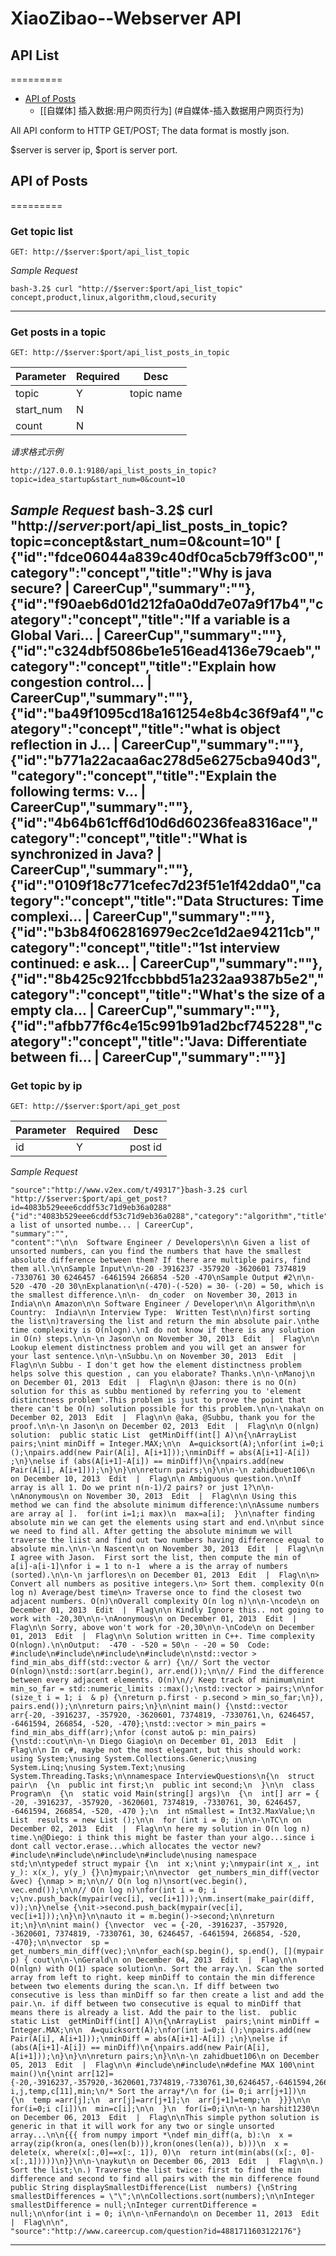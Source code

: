 XiaoZibao--Webserver API
=========

## API List
=========

- [API of Posts](#api明细----自媒体行业)
  - [[自媒体] 插入数据:用户网页行为] (#自媒体-插入数据用户网页行为)

All API conform to HTTP GET/POST; The data format is mostly json.

$server is server ip, $port is server port.

## API of Posts
=========
### Get topic list
`GET: http://$server:$port/api_list_topic`

_Sample Request_

    bash-3.2$ curl "http://$server:$port/api_list_topic"
    concept,product,linux,algorithm,cloud,security
    
---


### Get posts in a topic
`GET: http://$server:$port/api_list_posts_in_topic`

| Parameter   |Required | Desc|
:-----------|------|------------------------------------------------------------------------------|
| topic  |Y  | topic name |
| start_num  |N  |  |
| count  |N  |  |

_请求格式示例_

    http://127.0.0.1:9180/api_list_posts_in_topic?topic=idea_startup&start_num=0&count=10


_Sample Request_
    bash-3.2$ curl "http://$server:$port/api_list_posts_in_topic?topic=concept&start_num=0&count=10"
    [
    {"id":"fdce06044a839c40df0ca5cb79ff3c00","category":"concept","title":"Why is java secure? | CareerCup","summary":""},
    {"id":"f90aeb6d01d212fa0a0dd7e07a9f17b4","category":"concept","title":"If a variable is a Global Vari... | CareerCup","summary":""},
    {"id":"c324dbf5086be1e516ead4136e79caeb","category":"concept","title":"Explain how congestion control... | CareerCup","summary":""},
    {"id":"ba49f1095cd18a161254e8b4c36f9af4","category":"concept","title":"what is object reflection in J... | CareerCup","summary":""},
    {"id":"b771a22acaa6ac278d5e6275cba940d3","category":"concept","title":"Explain the following terms: v... | CareerCup","summary":""},
    {"id":"4b64b61cff6d10d6d60236fea8316ace","category":"concept","title":"What is synchronized in Java? | CareerCup","summary":""},
    {"id":"0109f18c771cefec7d23f51e1f42dda0","category":"concept","title":"Data Structures: Time complexi... | CareerCup","summary":""},
    {"id":"b3b84f062816979ec2ce1d2ae94211cb","category":"concept","title":"1st interview continued: e ask... | CareerCup","summary":""},
    {"id":"8b425c921fccbbbd51a232aa9387b5e2","category":"concept","title":"What's the size of a empty cla... | CareerCup","summary":""},
    {"id":"afbb77f6c4e15c991b91ad2bcf745228","category":"concept","title":"Java: Differentiate between fi... | CareerCup","summary":""}]
---

### Get topic by ip
`GET: http://$server:$port/api_get_post`

| Parameter   |Required | Desc|
:-----------|------|------------------------------------------------------------------------------|
| id  |Y  | post id |

_Sample Request_

    "source":"http://www.v2ex.com/t/49317"}bash-3.2$ curl "http://$server:$port/api_get_post?id=4083b529eee6cddf53c71d9eb36a0288"
    {"id":"4083b529eee6cddf53c71d9eb36a0288","category":"algorithm","title":"Given a list of unsorted numbe... | CareerCup",
    "summary":"",
    "content":"\n\n  Software Engineer / Developers\n\n Given a list of unsorted numbers, can you find the numbers that have the smallest absolute difference between them? If there are multiple pairs, find them all.\n\nSample Input\n\n-20 -3916237 -357920 -3620601 7374819 -7330761 30 6246457 -6461594 266854 -520 -470\nSample Output #2\n\n-520 -470 -20 30\nExplanation\n(-470)-(-520) = 30- (-20) = 50, which is the smallest difference.\n\n-  dn_coder  on November 30, 2013 in India\n\n Amazon\n\n Software Engineer / Developer\n\n Algorithm\n\n Country:  India\n\n Interview Type:  Written Test\n\n)first sorting the list\n)traversing the list and return the min absolute pair.\nthe time complexity is O(nlogn).\nI do not know if there is any solution in O(n) steps.\n\n-\n Jason\n on November 30, 2013  Edit  |  Flag\n\n Lookup element distinctness problem and you will get an answer for your last sentence.\n\n-\nSubbu.\n on November 30, 2013  Edit  |  Flag\n\n Subbu - I don't get how the element distinctness problem helps solve this question , can you elaborate? Thanks.\n\n-\nManoj\n on December 01, 2013  Edit  |  Flag\n\n @Jason: there is no O(n) solution for this as subbu mentioned by referring you to 'element distinctness problem'.This problem is just to prove the point that there can't be O(n) solution possible for this problem.\n\n-\naka\n on December 02, 2013  Edit  |  Flag\n\n @aka, @Subbu, thank you for the proof.\n\n-\n Jason\n on December 02, 2013  Edit  |  Flag\n\n O(nlgn) solution:  public static List  getMinDiff(int[] A)\n{\nArrayList  pairs;\nint minDiff = Integer.MAX;\n\n  A=quicksort(A);\nfor(int i=0;i ();\npairs.add(new Pair(A[i], A[i+1]));\nminDiff = abs(A[i+1]-A[i]) ;\n}\nelse if (abs(A[i+1]-A[i]) == minDiff)\n{\npairs.add(new Pair(A[i], A[i+1]));\n}\n}\n\nreturn pairs;\n}\n\n-\n zahidbuet106\n on December 10, 2013  Edit  |  Flag\n\n Ambiguous question.\n\nIf array is all 1. Do we print n(n-1)/2 pairs? or just 1?\n\n-\nAnonymous\n on November 30, 2013  Edit  |  Flag\n\n Using this method we can find the absolute minimum difference:\n\nAssume numbers are array a[ ].  for(int i=1;i max)\n  max=a[i];  }\n\nafter finding absolute min we can get the elements using start and end.\n\nbut since we need to find all. After getting the absolute minimum we will traverse the liist and find out two numbers having difference equal to absolute min.\n\n-\n Nascent\n on November 30, 2013  Edit  |  Flag\n\n I agree with Jason.  First sort the list, then compute the min of  a[i]-a[i-1]\nfor i = 1 to n-1  where a is the array of numbers (sorted).\n\n-\n jarflores\n on December 01, 2013  Edit  |  Flag\n\n> Convert all numbers as positive integers.\n> Sort them. complexity O(n log n) Average/best time\n> Traverse once to find the closest two adjacent numbers. O(n)\nOverall complexity O(n log n)\n\n-\ncode\n on December 01, 2013  Edit  |  Flag\n\n Kindly Ignore this.. not going to work with -20,30\n\n-\nAnonymous\n on December 01, 2013  Edit  |  Flag\n\n Sorry, above won't work for -20,30\n\n-\nCode\n on December 01, 2013  Edit  |  Flag\n\n Solution written in C++. Time complexity O(nlogn).\n\nOutput:  -470 - -520 = 50\n - -20 = 50  Code:  #include\n#include\n#include\n#include\n\nstd::vector > find_min_abs_diff(std::vector & arr) {\n// Sort the vector O(nlogn)\nstd::sort(arr.begin(), arr.end());\n\n// Find the difference between every adjacent elements. O(n)\n// Keep track of minimum\nint min_so_far = std::numeric_limits ::max();\nstd::vector > pairs;\n\nfor (size_t i = 1; i  & p) {\nreturn p.first - p.second > min_so_far;\n}), pairs.end());\n\nreturn pairs;\n}\n\nint main() {\nstd::vector  arr{-20, -3916237, -357920, -3620601, 7374819, -7330761,\n, 6246457, -6461594, 266854, -520, -470};\nstd::vector > min_pairs = find_min_abs_diff(arr);\nfor (const auto& p: min_pairs) {\nstd::cout\n\n-\n Diego Giagio\n on December 01, 2013  Edit  |  Flag\n\n In c#, maybe not the most elegant, but this should work:  using System;\nusing System.Collections.Generic;\nusing System.Linq;\nusing System.Text;\nusing System.Threading.Tasks;\n\nnamespace InterviewQuestions\n{\n  struct pair\n  {\n  public int first;\n  public int second;\n  }\n\n  class Program\n  {\n  static void Main(string[] args)\n  {\n  int[] arr = { -20, -3916237, -357920, -3620601, 7374819, -7330761, 30, 6246457, -6461594, 266854, -520, -470 };\n  int nSmallest = Int32.MaxValue;\n  List  results = new List ();\n\n  for (int i = 0; i\n\n-\nTC\n on December 02, 2013  Edit  |  Flag\n\n here my solution in O(n log n) time.\n@Diego: i think this might be faster than your algo...since i dont call vector.erase...which allocates the vector new?  #include\n#include\n#include\n#include\nusing namespace std;\n\ntypedef struct mypair {\n  int x;\nint y;\nmypair(int x_, int y_): x(x_), y(y_) {}\n}mypair;\n\nvector  get_numbers_min_diff(vector  &vec) {\nmap > m;\n\n// O(n log n)\nsort(vec.begin(), vec.end());\n\n// O(n log n)\nfor(int i = 0; i  v;\nv.push_back(mypair(vec[i], vec[i+1]));\nm.insert(make_pair(diff, v));\n}\nelse {\nit->second.push_back(mypair(vec[i], vec[i+1]));\n}\n}\n\nauto it = m.begin()->second;\n\nreturn it;\n}\n\nint main() {\nvector  vec = {-20, -3916237, -357920, -3620601, 7374819, -7330761, 30, 6246457, -6461594, 266854, -520, -470};\n\nvector  sp = get_numbers_min_diff(vec);\n\nfor_each(sp.begin(), sp.end(), [](mypair p) { cout\n\n-\nGerald\n on December 04, 2013  Edit  |  Flag\n\n O(nlgn) with O(1) space solution\n. Sort the array.\n. Scan the sorted array from left to right. keep minDiff to contain the min difference between two elements during the scan.\n. If diff between two consecutive is less than minDiff so far then create a list and add the pair.\n. if diff between two consecutive is equal to minDiff that means there is already a list. Add the pair to the list.  public static List  getMinDiff(int[] A)\n{\nArrayList  pairs;\nint minDiff = Integer.MAX;\n\n  A=quicksort(A);\nfor(int i=0;i ();\npairs.add(new Pair(A[i], A[i+1]));\nminDiff = abs(A[i+1]-A[i]) ;\n}\nelse if (abs(A[i+1]-A[i]) == minDiff)\n{\npairs.add(new Pair(A[i], A[i+1]));\n}\n}\n\nreturn pairs;\n}\n\n-\n zahidbuet106\n on December 05, 2013  Edit  |  Flag\n\n #include\n#include\n#define MAX 100\nint main()\n{\nint arr[12]={-20,-3916237,-357920,-3620601,7374819,-7330761,30,6246457,-6461594,266854,-520,-470};\nint i,j,temp,c[11],min;\n/* Sort the array*/\n for (i= 0;i arr[j+1])\n  {\n  temp =arr[j];\n  arr[j]=arr[j+1];\n  arr[j+1]=temp;\n  }}}\n\n for(i=0;i c[i])\n  min=c[i];\n\n  }\n  for(i=0;i\n\n-\n harshit1230\n on December 06, 2013  Edit  |  Flag\n\nThis simple python solution is generic in that it will work for any two or single unsorted array...\n\n{{{ from numpy import *\ndef min_diff(a, b):\n  x = array(zip(kron(a, ones(len(b))),kron(ones(len(a)), b)))\n  x = delete(x, where(x[:,0]==x[:, 1]), 0)\n  return int(min(abs((x[:, 0]-x[:,1]))))\n}}\n\n-\naykut\n on December 06, 2013  Edit  |  Flag\n\n.) Sort the list;\n.) Traverse the list twice: first to find the min difference and second to find all pairs with the min difference found  public String displaySmallestDifference(List  numbers) {\nString smallestDifferences = \"\";\n\nCollections.sort(numbers);\n\nInteger smallestDifference = null;\nInteger currentDifference = null;\n\nfor(int i = 0; i\n\n-\nFernando\n on December 11, 2013  Edit  |  Flag\n\n",
    "source":"http://www.careercup.com/question?id=4881711603122176"}
    
---

